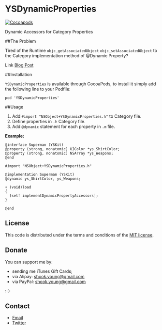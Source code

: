 YSDynamicProperties
===================
[![Cocoapods](https://cocoapod-badges.herokuapp.com/v/YSDynamicProperties/badge.png)](http://cocoapods.org/?q=YSDynamicProperties)

Dynamic Accessors for Category Properties

##The Problem

Tired of the Runtime `objc_getAssociatedObject` `objc_setAssociatedObject` to the Category implementation method of @Dynamic Property?

Link [Blog Post][Blog Post]

##Installation

`YSDynamicProperties` is available through CocoaPods, to install it simply add the following line to your Podfile:

```
pod 'YSDynamicProperties'
```

##Usage

1. Add `#import "NSObject+YSDynamicProperties.h"` to Category file.
2. Define properties in `.h` Category file.
3. Add `@dynamic` statement for each property in `.m` file.

__Example:__

```
@interface Superman (YSKit)
@property (strong, nonatomic) UIColor *ys_ShirtColor;
@property (strong, nonatomic) NSArray *ys_Weapons;
@end
```

```
#import "NSObject+YSDynamicProperties.h"

@implementation Superman (YSKit)
@dynamic ys_ShirtColor, ys_Weapons;

+ (void)load
{
  [self implementDynamicPropertyAccessors];
}

@end
```

[Blog Post]:http://youngshook.com/blog/2014/07/14/Dynamic-Properties/

## License

This code is distributed under the terms and conditions of the [MIT license](http://opensource.org/licenses/MIT).

## Donate

You can support me by:

* sending me iTunes Gift Cards;
* via Alipay: shook.young@gmail.com
* via PayPal: shook.young@gmail.com

:-)

## Contact

* [Email](mailto:shook.young@gmail.com)
* [Twitter](https://twitter.com/youngshook)
